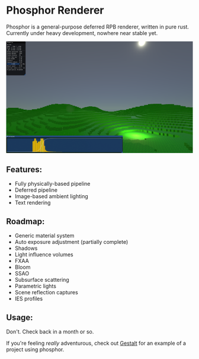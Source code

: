# Phosphor Renderer

Phosphor is a general-purpose deferred RPB renderer, written in pure rust. Currently under heavy development, nowhere near stable yet.

![screenshot](screenshot.png)

## Features:
* Fully physically-based pipeline
* Deferred pipeline
* Image-based ambient lighting
* Text rendering

## Roadmap:
* Generic material system
* Auto exposure adjustment (partially complete)
* Shadows
* Light influence volumes
* FXAA
* Bloom
* SSAO
* Subsurface scattering
* Parametric lights
* Scene reflection captures
* IES profiles

## Usage:

Don't. Check back in a month or so.

If you're feeling *really* adventurous, check out [Gestalt](https://github.com/NotGyro/Gestalt) for an example of a project using phosphor.
